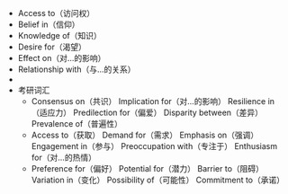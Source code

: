 - Access to（访问权）
- Belief in（信仰）
- Knowledge of（知识）
- Desire for（渴望）
- Effect on（对...的影响）
- Relationship with（与...的关系）
-
- 考研词汇
	- Consensus on（共识）
	  Implication for（对...的影响）
	  Resilience in（适应力）
	  Predilection for（偏爱）
	  Disparity between（差异）
	  Prevalence of（普遍性）
	- Access to（获取）
	  Demand for（需求）
	  Emphasis on（强调）
	  Engagement in（参与）
	  Preoccupation with（专注于）
	  Enthusiasm for（对...的热情）
	- Preference for（偏好）
	  Potential for（潜力）
	  Barrier to（阻碍）
	  Variation in（变化）
	  Possibility of（可能性）
	  Commitment to（承诺）